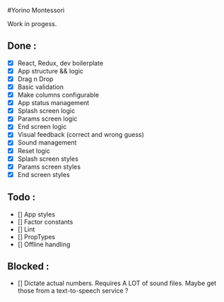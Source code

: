 #Yorino Montessori

Work in progess.

## Done :
- [x] React, Redux, dev boilerplate
- [x] App structure && logic
- [x] Drag n Drop
- [x] Basic validation
- [x] Make columns configurable
- [x] App status management
- [x] Splash screen logic
- [x] Params screen logic
- [x] End screen logic
- [x] Visual feedback (correct and wrong guess)
- [x] Sound management
- [x] Reset logic
- [x] Splash screen styles
- [x] Params screen styles
- [x] End screen styles

## Todo :

- [] App styles
- [] Factor constants
- [] Lint
- [] PropTypes
- [] Offline handling

## Blocked :
- [] Dictate actual numbers. Requires A LOT of sound files. Maybe get those from a text-to-speech service ?